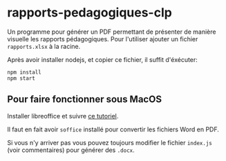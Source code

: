 # rapports-pedagogiques-clp
Un programme pour générer un PDF permettant de présenter de manière visuelle les rapports pédagogiques.
Pour l'utiliser ajouter un fichier `rapports.xlsx` à la racine.

Après avoir installer nodejs, et copier ce fichier, il suffit d'éxécuter: 
```
npm install
npm start
```

## Pour faire fonctionner sous MacOS

Installer libreoffice et suivre [ce tutoriel](https://gist.github.com/pankaj28843/3ad78df6290b5ba931c1).

Il faut en fait avoir `soffice` installé pour convertir les fichiers Word en PDF.

Si vous n'y arriver pas vous pouvez toujours modifier le fichier `index.js` (voir commentaires) pour générer des `.docx`.
